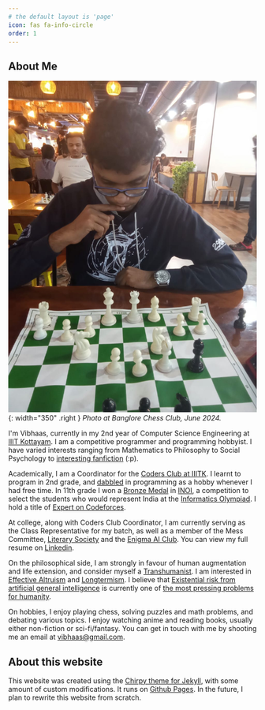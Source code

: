 ```yaml
---
# the default layout is 'page'
icon: fas fa-info-circle
order: 1
---
```


## About Me

![img-description](/assets/img/vib-chess-photo.jpeg){: width="350" .right }
_Photo at Banglore Chess Club, June 2024._

I'm Vibhaas, currently in my 2nd year of Computer Science Engineering at [IIIT Kottayam](https://www.iiitkottayam.ac.in/). I am a competitive programmer and programming hobbyist. I have varied interests ranging from Mathematics to Philosophy to Social Psychology to [interesting fanfiction](https://hpmor.com/) (:p).

Academically, I am a Coordinator for the [Coders Club at IIITK](https://www.linkedin.com/company/codersclub-iiitk/). I learnt to program in 2nd grade, and [dabbled](https://codepen.io/vibhaas) in programming as a hobby whenever I had free time. In 11th grade I won a [Bronze Medal](https://www.linkedin.com/in/vibhaas/overlay/1714978989419/single-media-viewer/) in [INOI](https://www.iarcs.org.in/inoi/), a competition to select the students who would represent India at the [Informatics Olympiad](https://ioinformatics.org/). I hold a title of [Expert on Codeforces](https://codeforces.com/profile/accord).

At college, along with Coders Club Coordinator, I am currently serving as the Class Representative for my batch, as well as a member of the Mess Committee, [Literary Society](https://www.linkedin.com/company/litsoc-iiitk/) and the [Enigma AI Club](https://www.linkedin.com/company/enigma-iiitkottayam/). You can view my full resume on [Linkedin](https://www.linkedin.com/in/vibhaas/).

On the philosophical side, I am strongly in favour of human augmentation and life extension, and consider myself a [Transhumanist](https://www.humanityplus.org/the-transhumanist-manifesto). I am interested in [Effective Altruism](https://www.effectivealtruism.org/) and [Longtermism](https://www.centreforeffectivealtruism.org/longtermism). I believe that [Existential risk from artificial general intelligence](https://en.wikipedia.org/wiki/Existential_risk_from_artificial_general_intelligence) is currently one of [the most pressing problems for humanity](https://www.safe.ai/statement-on-ai-risk).

On hobbies, I enjoy playing chess, solving puzzles and math problems, and debating various topics. I enjoy watching anime and reading books, usually either non-fiction or sci-fi/fantasy. You can get in touch with me by shooting me an email at [vibhaas@gmail.com](mailto:vibhaas@gmail.com).

## About this website

This website was created using the [Chirpy theme for Jekyll](https://github.com/cotes2020/jekyll-theme-chirpy), with some amount of custom modifications. It runs on [Github Pages](https://pages.github.com/). In the future, I plan to rewrite this website from scratch.